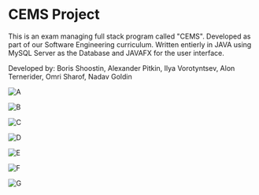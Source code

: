 # CEMS Project

This is an exam managing full stack program called "CEMS". 
Developed as part of our Software Engineering curriculum.
Written entierly in JAVA using MySQL Server as the Database
and JAVAFX for the user interface.

Developed by:
Boris Shoostin,
Alexander Pitkin,
Ilya Vorotyntsev,
Alon Ternerider,
Omri Sharof,
Nadav Goldin

![A](https://github.com/ndvp39/CEMS/assets/120043799/00f58b32-0bff-4bf8-8084-465ef29deb77)

![B](https://github.com/ndvp39/CEMS/assets/120043799/6757019c-136f-4631-a2b3-a064a552d586)

![C](https://github.com/ndvp39/CEMS/assets/120043799/c9ce3957-d7ab-4fa6-be57-2b2d94d77e0b)

![D](https://github.com/ndvp39/CEMS/assets/120043799/446e5e69-9cd6-4453-bef2-a530297a8846)

![E](https://github.com/ndvp39/CEMS/assets/120043799/fe4e60c2-cebd-494b-9465-48bf483e3e65)

![F](https://github.com/ndvp39/CEMS/assets/120043799/0fb0b4b5-da3d-4af5-92e6-c525b11673ad)

![G](https://github.com/ndvp39/CEMS/assets/120043799/1ea2576f-4529-41bf-9e2c-86c6dfd73418)
